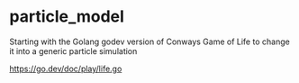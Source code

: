 # particle_model
Starting with the Golang godev version of Conways Game of Life to change it into a generic particle simulation 

https://go.dev/doc/play/life.go


